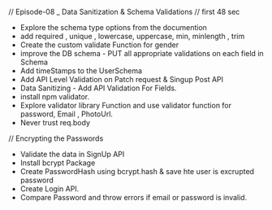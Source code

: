//  Episode-08 _ Data Sanitization & Schema Validations  // first  48 sec

- Explore the schema type options from the documention
- add required ,  unique , lowercase, uppercase, min, minlength , trim
- Create the custom validate Function for gender 
- improve the DB schema  - PUT all appropriate validations on each field in Schema 
- Add timeStamps to the UserSchema
- Add API Level Validation on Patch request & Singup Post API
- Data Sanitizing  - Add API Validation For Fields.
- install npm validator.
- Explore validator library Function and use validator function for password, Email , PhotoUrl.
- Never trust req.body

// Encrypting the Passwords

- Validate the data in SignUp API
- Install bcrypt Package
- Create PasswordHash using bcrypt.hash & save hte user is excrupted password
- Create Login API.
- Compare Password and throw errors if email or password is invalid.
